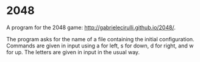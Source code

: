 # 2048

A program for the 2048 game: http://gabrielecirulli.github.io/2048/.

The program asks for the name of a file containing the initial configuration.
Commands are given in input using a for left, s for down, d for right, and w for up.
The letters are given in input in the usual way.
